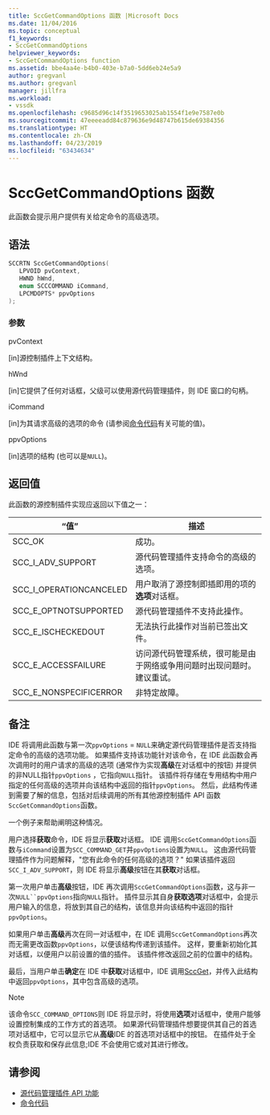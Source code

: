 ```yaml
---
title: SccGetCommandOptions 函数 |Microsoft Docs
ms.date: 11/04/2016
ms.topic: conceptual
f1_keywords:
- SccGetCommandOptions
helpviewer_keywords:
- SccGetCommandOptions function
ms.assetid: bbe4aa4e-b4b0-403e-b7a0-5dd6eb24e5a9
author: gregvanl
ms.author: gregvanl
manager: jillfra
ms.workload:
- vssdk
ms.openlocfilehash: c9685d96c14f3519653025ab1554f1e9e7587e0b
ms.sourcegitcommit: 47eeeeadd84c879636e9d48747b615de69384356
ms.translationtype: HT
ms.contentlocale: zh-CN
ms.lasthandoff: 04/23/2019
ms.locfileid: "63434634"
---
```

# <a name="sccgetcommandoptions-function"></a>SccGetCommandOptions 函数
此函数会提示用户提供有关给定命令的高级选项。

## <a name="syntax"></a>语法

```cpp
SCCRTN SccGetCommandOptions(
   LPVOID pvContext,
   HWND hWnd,
   enum SCCCOMMAND iCommand,
   LPCMDOPTS* ppvOptions
);
```

### <a name="parameters"></a>参数
 pvContext

[in]源控制插件上下文结构。

 hWnd

[in]它提供了任何对话框，父级可以使用源代码管理插件，则 IDE 窗口的句柄。

 iCommand

[in]为其请求高级的选项的命令 (请参阅[命令代码](../extensibility/command-code-enumerator.md)有关可能的值)。

 ppvOptions

[in]选项的结构 (也可以是`NULL`)。

## <a name="return-value"></a>返回值
 此函数的源控制插件实现应返回以下值之一：

|“值”|描述|
|-----------|-----------------|
|SCC_OK|成功。|
|SCC_I_ADV_SUPPORT|源代码管理插件支持命令的高级的选项。|
|SCC_I_OPERATIONCANCELED|用户取消了源控制即插即用的项的**选项**对话框。|
|SCC_E_OPTNOTSUPPORTED|源代码管理插件不支持此操作。|
|SCC_E_ISCHECKEDOUT|无法执行此操作对当前已签出文件。|
|SCC_E_ACCESSFAILURE|访问源代码管理系统，很可能是由于网络或争用问题时出现问题时。 建议重试。|
|SCC_E_NONSPECIFICERROR|非特定故障。|

## <a name="remarks"></a>备注
 IDE 将调用此函数与第一次`ppvOptions` = `NULL`来确定源代码管理插件是否支持指定命令的高级的选项功能。 如果插件支持该功能针对该命令，在 IDE 此函数会再次调用时的用户请求的高级的选项 (通常作为实现**高级**在对话框中的按钮) 并提供的非NULL指针`ppvOptions` ，它指向`NULL`指针。 该插件将存储在专用结构中用户指定的任何高级的选项并向该结构中返回的指针`ppvOptions`。 然后，此结构传递到需要了解的信息，包括对后续调用的所有其他源控制插件 API 函数`SccGetCommandOptions`函数。

 一个例子来帮助阐明这种情况。

 用户选择**获取**命令，IDE 将显示**获取**对话框。 IDE 调用`SccGetCommandOptions`函数与`iCommand`设置为`SCC_COMMAND_GET`并`ppvOptions`设置为`NULL`。 这由源代码管理插件作为问题解释，"您有此命令的任何高级的选项？" 如果该插件返回`SCC_I_ADV_SUPPORT`，则 IDE 将显示**高级**按钮在其**获取**对话框。

 第一次用户单击**高级**按钮，IDE 再次调用`SccGetCommandOptions`函数，这与非一次`NULL``ppvOptions`指向`NULL`指针。 插件显示其自身**获取选项**对话框中，会提示用户输入的信息，将放到其自己的结构，该信息并向该结构中返回的指针`ppvOptions`。

 如果用户单击**高级**再次在同一对话框中，在 IDE 调用`SccGetCommandOptions`再次而无需更改函数`ppvOptions`，以便该结构传递到该插件。 这样，要重新初始化其对话框，以便用户以前设置的值的插件。 该插件修改返回之前的位置中的结构。

 最后，当用户单击**确定**在 IDE 中**获取**对话框中，IDE 调用[SccGet](../extensibility/sccget-function.md)，并传入此结构中返回`ppvOptions`，其中包含高级的选项。

> [!NOTE]
> 该命令`SCC_COMMAND_OPTIONS`则 IDE 将显示时，将使用**选项**对话框中，使用户能够设置控制集成的工作方式的首选项。 如果源代码管理插件想要提供其自己的首选项对话框中，它可以显示它从**高级**IDE 的首选项对话框中的按钮。 在插件处于全权负责获取和保存此信息;IDE 不会使用它或对其进行修改。

## <a name="see-also"></a>请参阅
- [源代码管理插件 API 功能](../extensibility/source-control-plug-in-api-functions.md)
- [命令代码](../extensibility/command-code-enumerator.md)